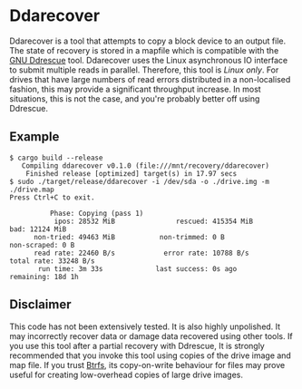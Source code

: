 # Ddarecover

Ddarecover is a tool that attempts to copy a block device to an output file.
The state of recovery is stored in a mapfile which is compatible with the [GNU
Ddrescue](https://www.gnu.org/software/ddrescue/) tool. Ddarecover uses the
Linux asynchronous IO interface to submit multiple reads in parallel.
Therefore, this tool is *Linux only*. For drives that have large numbers of
read errors distributed in a non-localised fashion, this may provide a
significant throughput increase. In most situations, this is not the case, and
you're probably better off using Ddrescue.

## Example

```
$ cargo build --release
   Compiling ddarecover v0.1.0 (file:///mnt/recovery/ddarecover)
    Finished release [optimized] target(s) in 17.97 secs
$ sudo ./target/release/ddarecover -i /dev/sda -o ./drive.img -m ./drive.map 
Press Ctrl+C to exit.

          Phase: Copying (pass 1)
           ipos: 28532 MiB               rescued: 415354 MiB                  bad: 12124 MiB
      non-tried: 49463 MiB           non-trimmed: 0 B                 non-scraped: 0 B
      read rate: 22460 B/s            error rate: 10788 B/s            total rate: 33248 B/s
       run time: 3m 33s             last success: 0s ago                remaining: 18d 1h
```

## Disclaimer

This code has not been extensively tested. It is also highly unpolished. It may
incorrectly recover data or damage data recovered using other tools. If you use
this tool after a partial recovery with Ddrescue, It is strongly recommended
that you invoke this tool using copies of the drive image and map file. If you
trust [Btrfs](https://btrfs.wiki.kernel.org/index.php/Main_Page), its
copy-on-write behaviour for files may prove useful for creating low-overhead
copies of large drive images.
